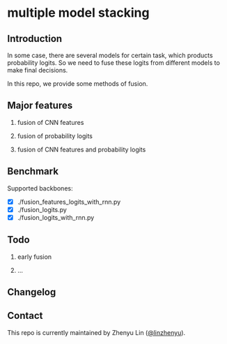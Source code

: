 # multiple model stacking

## Introduction

In some case, there are several models for certain task, which products probability logits. So we need to fuse these logits from different models to make final decisions.

In this repo, we provide some methods of fusion.

## Major features

1. fusion of CNN features

2. fusion of probability logits

3. fusion of CNN features and probability logits

## Benchmark

Supported backbones:
- [x] ./fusion_features_logits_with_rnn.py
- [x] ./fusion_logits.py
- [x] ./fusion_logits_with_rnn.py

## Todo

1. early fusion

2. ...

## Changelog


## Contact

This repo is currently maintained by Zhenyu Lin ([@linzhenyu](https://github.com/linzhenyuyuchen)).






